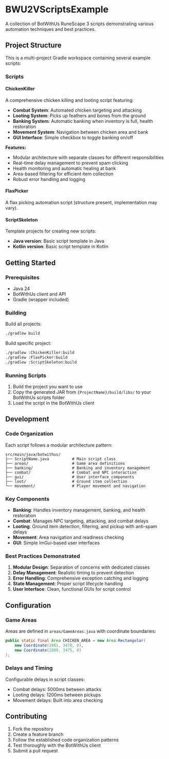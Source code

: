 # BWU2VScriptsExample

A collection of BotWithUs RuneScape 3 scripts demonstrating various automation techniques and best practices.

## Project Structure

This is a multi-project Gradle workspace containing several example scripts:

### Scripts

#### ChickenKiller
A comprehensive chicken killing and looting script featuring:
- **Combat System**: Automated chicken targeting and attacking
- **Looting System**: Picks up feathers and bones from the ground
- **Banking System**: Automatic banking when inventory is full, health restoration
- **Movement System**: Navigation between chicken area and bank
- **GUI Interface**: Simple checkbox to toggle banking on/off

**Features:**
- Modular architecture with separate classes for different responsibilities
- Real-time delay management to prevent spam clicking
- Health monitoring and automatic healing at bank
- Area-based filtering for efficient item collection
- Robust error handling and logging

#### FlaxPicker
A flax picking automation script (structure present, implementation may vary).

#### ScriptSkeleton
Template projects for creating new scripts:
- **Java version**: Basic script template in Java
- **Kotlin version**: Basic script template in Kotlin

## Getting Started

### Prerequisites
- Java 24
- BotWithUs client and API
- Gradle (wrapper included)

### Building

Build all projects:
```bash
./gradlew build
```

Build specific project:
```bash
./gradlew :ChickenKiller:build
./gradlew :FlaxPicker:build
./gradlew :ScriptSkeleton:build
```

### Running Scripts

1. Build the project you want to use
2. Copy the generated JAR from `{ProjectName}/build/libs/` to your BotWithUs scripts folder
3. Load the script in the BotWithUs client

## Development

### Code Organization

Each script follows a modular architecture pattern:

```
src/main/java/botwithus/
├── ScriptName.java          # Main script class
├── areas/                   # Game area definitions
├── banking/                 # Banking and inventory management
├── combat/                  # Combat and NPC interaction
├── gui/                     # User interface components
├── loot/                    # Ground item collection
└── movement/                # Player movement and navigation
```

### Key Components

- **Banking**: Handles inventory management, banking, and health restoration
- **Combat**: Manages NPC targeting, attacking, and combat delays
- **Looting**: Ground item detection, filtering, and pickup with anti-spam delays
- **Movement**: Area navigation and readiness checking
- **GUI**: Simple ImGui-based user interfaces

### Best Practices Demonstrated

1. **Modular Design**: Separation of concerns with dedicated classes
2. **Delay Management**: Realistic timing to prevent detection
3. **Error Handling**: Comprehensive exception catching and logging
4. **State Management**: Proper script lifecycle handling
5. **User Interface**: Clean, functional GUIs for script control

## Configuration

### Game Areas

Areas are defined in `areas/GameAreas.java` with coordinate boundaries:
```java
public static final Area CHICKEN_AREA = new Area.Rectangular(
    new Coordinate(2881, 3478, 0), 
    new Coordinate(2889, 3475, 0)
);
```

### Delays and Timing

Configurable delays in script classes:
- Combat delays: 5000ms between attacks
- Looting delays: 1200ms between pickups
- Movement delays: Built into area checking

## Contributing

1. Fork the repository
2. Create a feature branch
3. Follow the established code organization patterns
4. Test thoroughly with the BotWithUs client
5. Submit a pull request